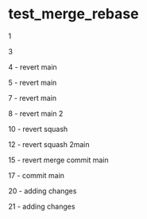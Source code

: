# test_merge_rebase

1

3

4 - revert main

5 - revert main

7 - revert main

8 - revert main 2

10 - revert squash

12 - revert squash 2main

15 - revert merge commit main

17 - commit main

20 - adding changes

21 - adding changes


